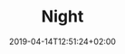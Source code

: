---
title: "Night"
date: 2019-04-14T12:51:24+02:00
draft: false
image: /img/uploads/flugschule-naechsteschritte-infoabend.jpg
description: >
  In den Theorieräumen der MFGT erwerben Sie das nötige Wissen in Fächern wie z.B Navigation, Flugzeugkenntnisse und Meteorologie. Der modulare Kursaufbau ermöglich jederzeit den Einstieg bei Beginn eines neuen Kurses.
---